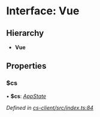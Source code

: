 # Interface: Vue

## Hierarchy

* **Vue**

## Properties

###  $cs

• **$cs**: *[AppState](../classes/_cs_client_src_services_app_state_.appstate.md)*

*Defined in [cs-client/src/index.ts:84](https://github.com/RichardHovenkamp/csnext/blob/0e0b9b29/packages/cs-client/src/index.ts#L84)*
